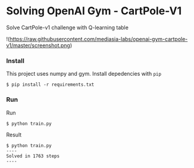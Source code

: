 # Solving OpenAI Gym - CartPole-V1

Solve CartPole-v1 challenge with Q-learning table

!(https://raw.githubusercontent.com/mediasia-labs/openai-gym-cartpole-v1/master/screenshot.png)

### Install

This project uses numpy and gym. Install depedencies with `pip`

	$ pip install -r requirements.txt

### Run

Run

	$ python train.py

Result

	$ python train.py
	----
	Solved in 1763 steps
	----
